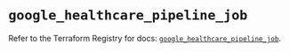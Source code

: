 # `google_healthcare_pipeline_job`

Refer to the Terraform Registry for docs: [`google_healthcare_pipeline_job`](https://registry.terraform.io/providers/hashicorp/google-beta/6.49.2/docs/resources/google_healthcare_pipeline_job).
